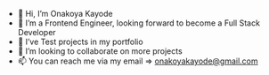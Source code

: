 - 👋 Hi, I’m Onakoya Kayode
- 👀 I’m a Frontend Engineer, looking forward to become a Full Stack Developer
- 🌱 I’ve Test projects in my portfolio
- 💞️ I’m looking to collaborate on more projects
- 📫 You can reach me via my email => onakoyakayode@gmail.com

<!---
onakoyakayode/onakoyakayode is a ✨ special ✨ repository because its `README.md` (this file) appears on your GitHub profile.
You can click the Preview link to take a look at your changes.
--->
